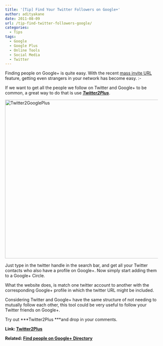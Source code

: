 ```yaml
---
title: '[Tip] Find Your Twitter Followers on Google+'
author: adityakane
date: 2011-08-09
url: /tip-find-twitter-followers-google/
categories:
  - Tips
tags:
  - Google
  - Google Plus
  - Online Tools
  - Social Media
  - Twitter
---
```

Finding people on Google+ is quite easy. With the recent [mass invite URL][1] feature, getting even strangers in your network has become easy. <img src="http://devilsworkshop.org/wp-includes/images/smilies/simple-smile.png" alt=":-)" class="wp-smiley" style="height: 1em; max-height: 1em;" />

If we want to get all the people we follow on Twitter and Google+ to be common, a great way to do that is use ***<a href="http://www.findpeopleonplus.com/twitter2plus" onclick="_gaq.push(['_trackEvent', 'outbound-article', 'http://www.findpeopleonplus.com/twitter2plus', 'Twitter2Plus']);" >Twitter2Plus</a>***.

[<img class="wp-image-51286" style="padding-left: 0px;padding-right: 0px;padding-top: 0px;border: 0px" src="http://cdn.devilsworkshop.org/files/2011/08/Twitter2GooglePlus_thumb.png" alt="Twitter2GooglePlus" width="520" height="522" border="0" />][2]

Just type in the twitter handle in the search bar, and get all your Twitter contacts who also have a profile on Google+. Now simply start adding them to a Google+ Circle.

What the website does, is match one twitter account to another with the corresponding Google+ profile in which the twitter URL might be included.

Considering Twitter and Google+ have the same structure of not needing to mutually follow each other, this tool could be very useful to follow your Twitter friends on Google+.

Try out ***Twitter2Plus ***and drop in your comments.

**Link: <a href="http://www.findpeopleonplus.com/twitter2plus" onclick="_gaq.push(['_trackEvent', 'outbound-article', 'http://www.findpeopleonplus.com/twitter2plus', 'Twitter2Plus']);" >Twitter2Plus</a>**

**Related: [Find people on Google+ Directory][3]**

 [1]: http://devilsworkshop.org/mass-invite-friends-google-sharing-link/
 [2]: http://cdn.devilsworkshop.org/files/2011/08/Twitter2GooglePlus.png
 [3]: http://devilsworkshop.org/find-people-google-directory/
